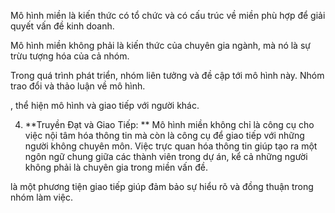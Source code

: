 <!--@Mô hình miền (Domain Models)-->

Mô hình miền là kiến thức có tổ chức và có cấu trúc về miền phù hợp để giải quyết vấn đề kinh doanh.

Mô hình miền không phải là kiến thức của chuyên gia ngành, mà nó là sự trừu tượng hóa của cả nhóm.

Trong quá trình phát triển, nhóm liên tưởng và đề cập tới mô hình này. Nhóm trao đổi và thảo luận về mô hình.



, thể hiện mô hình và giao tiếp với người khác.
<!---->
<!--Mô hình miền (Domain Models) là một phần quan trọng trong quá trình phát triển phần mềm, đặc biệt là trong việc thiết kế hệ thống. Mô hình miền giúp tổ chức và hiểu rõ về các khía cạnh quan trọng của miền vấn đề hoặc ngành công nghiệp mà hệ thống sẽ hoạt động trong đó.-->

<!--Điều này giúp nhóm phát triển có cái nhìn rõ ràng và toàn diện về cách các phần trong hệ thống tương tác với nhau.-->



4. **Truyền Đạt và Giao Tiếp: ** Mô hình miền không chỉ là công cụ cho việc nội tâm hóa thông tin mà còn là
công cụ để giao tiếp với những người không chuyên môn.
Việc trực quan hóa thông tin giúp tạo ra một ngôn ngữ chung giữa các thành viên trong dự án, kể cả những người không phải là chuyên gia trong miền vấn đề.


là một phương tiện giao tiếp giúp đảm bảo sự hiểu rõ và đồng thuận trong nhóm làm việc.

